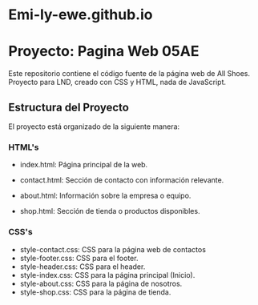 ﻿# Emi-ly-ewe.github.io
# Proyecto: Pagina Web 05AE
Este repositorio contiene el código fuente de la página web de All Shoes. Proyecto para LND, creado con CSS y HTML, nada de JavaScript.

## Estructura del Proyecto

El proyecto está organizado de la siguiente manera:

### HTML's

- index.html: Página principal de la web.

- contact.html: Sección de contacto con información relevante.

- about.html: Información sobre la empresa o equipo.

- shop.html: Sección de tienda o productos disponibles.

### CSS's

- style-contact.css: CSS para la página web de contactos
- style-footer.css: CSS para el footer.
- style-header.css: CSS para el header.
- style-index.css: CSS para la página principal (Inicio).
- style-about.css: CSS para la página de nosotros.
- style-shop.css: CSS para la página de tienda.

